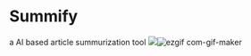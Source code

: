 # Summify
a AI based article summurization tool 
<img src="src\assets\ezgif.com-gif-maker.gif">![ezgif com-gif-maker](https://github.com/suyogmungale/Summify/assets/101314453/acad5d81-ee7f-4518-97bf-5e7115786a5e)
